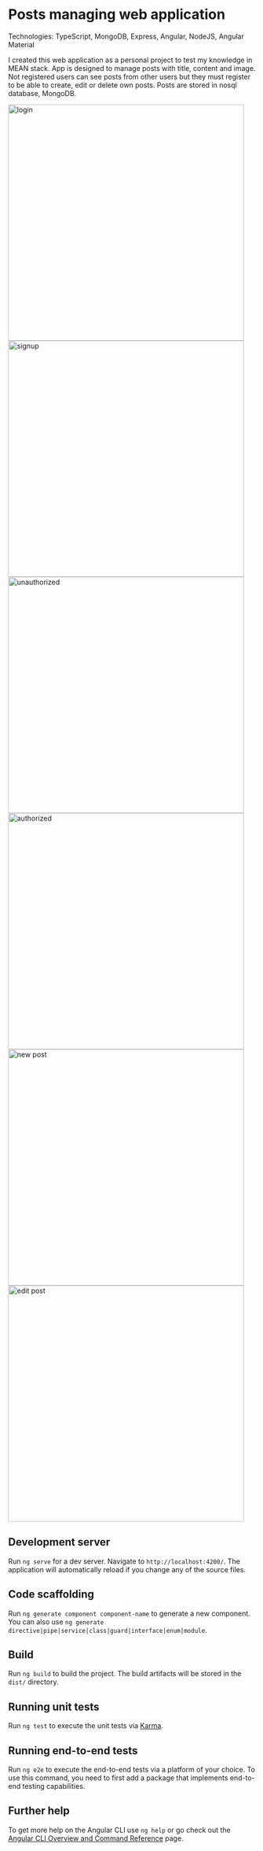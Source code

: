 # Posts managing web application

Technologies: TypeScript, MongoDB, Express, Angular, NodeJS, Angular Material

I created this web application as a personal project to test my knowledge in MEAN stack.
App is designed to manage posts with title, content and image. Not registered users can see posts from other users but they must register to be able to create, edit or delete own posts. 
Posts are stored in nosql database, MongoDB.

<img width="480" alt="login" src="https://github.com/miroljubbrkic/posts-app/assets/56221093/88270200-bba4-494c-84c6-04f14f576c8c">
<img width="480" alt="signup" src="https://github.com/miroljubbrkic/posts-app/assets/56221093/b376fe95-385d-4655-b876-2e04a23e6ac4">
<img width="480" alt="unauthorized" src="https://github.com/miroljubbrkic/posts-app/assets/56221093/a2519b94-b052-4608-ac25-4536d553e71d">
<img width="480" alt="authorized" src="https://github.com/miroljubbrkic/posts-app/assets/56221093/010edb08-dea4-43b4-9cc5-8f5b57ccfb31">
<img width="480" alt="new post" src="https://github.com/miroljubbrkic/posts-app/assets/56221093/1b843a31-449f-493d-ba50-b24d1f82acd8">
<img width="480" alt="edit post" src="https://github.com/miroljubbrkic/posts-app/assets/56221093/5dd13511-d14e-4706-889a-cff266ab2474">

## Development server

Run `ng serve` for a dev server. Navigate to `http://localhost:4200/`. The application will automatically reload if you change any of the source files.

## Code scaffolding

Run `ng generate component component-name` to generate a new component. You can also use `ng generate directive|pipe|service|class|guard|interface|enum|module`.

## Build

Run `ng build` to build the project. The build artifacts will be stored in the `dist/` directory.

## Running unit tests

Run `ng test` to execute the unit tests via [Karma](https://karma-runner.github.io).

## Running end-to-end tests

Run `ng e2e` to execute the end-to-end tests via a platform of your choice. To use this command, you need to first add a package that implements end-to-end testing capabilities.

## Further help

To get more help on the Angular CLI use `ng help` or go check out the [Angular CLI Overview and Command Reference](https://angular.io/cli) page.
